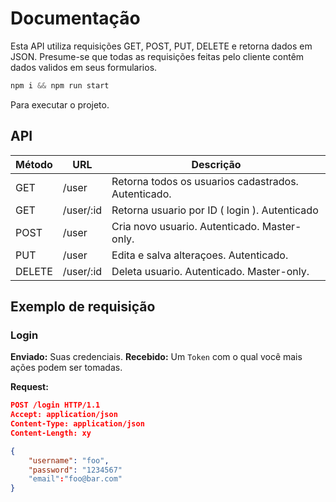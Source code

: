 # Documentação
Esta API utiliza requisições GET, POST, PUT, DELETE e retorna dados em JSON. Presume-se que todas as requisições feitas pelo cliente contêm dados validos em seus formularios.

```javascript I'm A tab
npm i && npm run start
```
Para executar o projeto.

## API

| Método | URL       | Descrição                                            |
|--------|-----------|------------------------------------------------------|
| GET    | /user     | Retorna todos os usuarios cadastrados. Autenticado.  |
| GET    | /user/:id | Retorna usuario por ID ( login ). Autenticado        |
| POST   | /user     | Cria novo usuario. Autenticado. Master-only.         |
| PUT    | /user     | Edita e salva alteraçoes. Autenticado.               |
| DELETE | /user/:id | Deleta usuario. Autenticado. Master-only.            |


## Exemplo de requisição

### Login
**Enviado:**  Suas credenciais.
**Recebido:** Um `Token` com o qual você mais ações podem ser tomadas. 

**Request:**
```json
POST /login HTTP/1.1
Accept: application/json
Content-Type: application/json
Content-Length: xy

{
    "username": "foo",
    "password": "1234567"
    "email":"foo@bar.com" 
}
```


